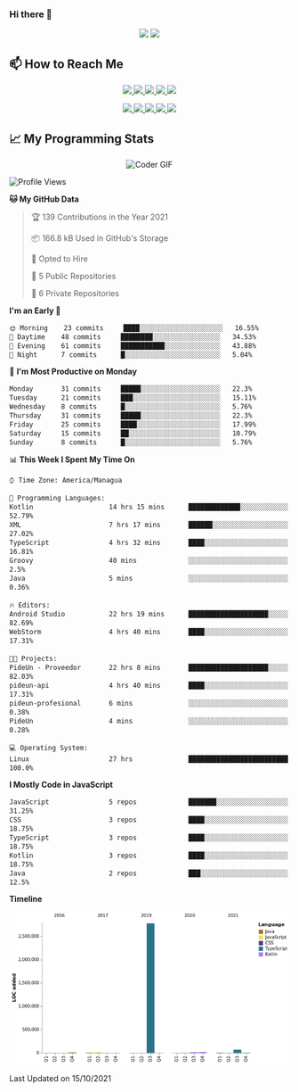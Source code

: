 ### Hi there 👋

<!--
**DevKenny/DevKenny** is a ✨ _special_ ✨ repository because its `README.md` (this file) appears on your GitHub profile.

Here are some ideas to get you started:

- 🔭 I’m currently working on ...
- 🌱 I’m currently learning ...
- 👯 I’m looking to collaborate on ...
- 🤔 I’m looking for help with ...
- 💬 Ask me about ...
- 📫 How to reach me: ...
- 😄 Pronouns: ...
- ⚡ Fun fact: ...
-->

<p align = "center">
  <img src="https://github-readme-stats.vercel.app/api?username=DevKenny&count_private=true&show_icons=true&theme=graywhite&line_height=30&hide_border=true">
  <img src="https://github-readme-stats.vercel.app/api/top-langs/?username=DevKenny&hide=html,css&theme=graywhite&hide_border=true">
</p>

## 📫 How to Reach Me

<p align="center">
 <a href="https://devkenny.github.io">
  <img src="https://img.shields.io/badge/DevKenny-%23206A5D.svg?&style=for-the-badge&logo=jquery&logoColor=white" />
 </a>

 <a href="https://www.linkedin.com/in/hreal92">
  <img src="https://img.shields.io/badge/connect-%230077B5.svg?&style=for-the-badge&logo=linkedin&logoColor=white" />
 </a>

 <a href="https://join.skype.com/invite/IQ6gVADlpBSM">
  <img src="https://img.shields.io/badge/chat-%2300AFF0.svg?&style=for-the-badge&logo=skype&logoColor=white" />
 </a>

 <a href="mailto:realherrold@gmail.com">
  <img src="https://img.shields.io/badge/email-%23C14438.svg?&style=for-the-badge&logo=Gmail&logoColor=white" />
 </a>

 <a href="https://wa.me/50589517503">
  <img src="https://img.shields.io/badge/Whatsapp-%2300BFA5.svg?&style=for-the-badge&logo=Whatsapp&logoColor=white" />
 </a>
</p>

<p align="center">
  <a href="#">
    <img src="https://badges.pufler.dev/visits/DevKenny/DevKenny?style=flat-square&color=green&logo=github">
  </a>
  <a href="#">
    <img src="https://badges.pufler.dev/years/DevKenny?style=flat-square&color=green&logo=github">
  </a>
  <a href="#">
    <img src="https://badges.pufler.dev/repos/DevKenny?style=flat-square&color=green&logo=github">
  </a>
  <a href="#">
    <img src="https://badges.pufler.dev/gists/DevKenny?style=flat-square&color=green&logo=github">
  </a>
  <a href="#">
    <img src="https://badges.pufler.dev/commits/monthly/DevKenny?style=flat-square&color=green&logo=github">
  </a>
</p>

## 📈 My Programming Stats

<p align="center">
 <img src="https://www.mygo.ge/uploads/blog/1584023795.jpg" alt="Coder GIF" style="max-width:500px">
</p>

<!--START_SECTION:waka-->
![Profile Views](http://img.shields.io/badge/Profile%20Views-0-blue)

**🐱 My GitHub Data** 

> 🏆 139 Contributions in the Year 2021
 > 
> 📦 166.8 kB Used in GitHub's Storage 
 > 
> 💼 Opted to Hire
 > 
> 📜 5 Public Repositories 
 > 
> 🔑 6 Private Repositories  
 > 
**I'm an Early 🐤** 

```text
🌞 Morning    23 commits     ████░░░░░░░░░░░░░░░░░░░░░   16.55% 
🌆 Daytime    48 commits     ████████░░░░░░░░░░░░░░░░░   34.53% 
🌃 Evening    61 commits     ███████████░░░░░░░░░░░░░░   43.88% 
🌙 Night      7 commits      █░░░░░░░░░░░░░░░░░░░░░░░░   5.04%

```
📅 **I'm Most Productive on Monday** 

```text
Monday       31 commits     █████░░░░░░░░░░░░░░░░░░░░   22.3% 
Tuesday      21 commits     ███░░░░░░░░░░░░░░░░░░░░░░   15.11% 
Wednesday    8 commits      █░░░░░░░░░░░░░░░░░░░░░░░░   5.76% 
Thursday     31 commits     █████░░░░░░░░░░░░░░░░░░░░   22.3% 
Friday       25 commits     ████░░░░░░░░░░░░░░░░░░░░░   17.99% 
Saturday     15 commits     ██░░░░░░░░░░░░░░░░░░░░░░░   10.79% 
Sunday       8 commits      █░░░░░░░░░░░░░░░░░░░░░░░░   5.76%

```


📊 **This Week I Spent My Time On** 

```text
⌚︎ Time Zone: America/Managua

💬 Programming Languages: 
Kotlin                   14 hrs 15 mins      █████████████░░░░░░░░░░░░   52.79% 
XML                      7 hrs 17 mins       ██████░░░░░░░░░░░░░░░░░░░   27.02% 
TypeScript               4 hrs 32 mins       ████░░░░░░░░░░░░░░░░░░░░░   16.81% 
Groovy                   40 mins             ░░░░░░░░░░░░░░░░░░░░░░░░░   2.5% 
Java                     5 mins              ░░░░░░░░░░░░░░░░░░░░░░░░░   0.36%

🔥 Editors: 
Android Studio           22 hrs 19 mins      ████████████████████░░░░░   82.69% 
WebStorm                 4 hrs 40 mins       ████░░░░░░░░░░░░░░░░░░░░░   17.31%

🐱‍💻 Projects: 
PideUn - Proveedor       22 hrs 8 mins       ████████████████████░░░░░   82.03% 
pideun-api               4 hrs 40 mins       ████░░░░░░░░░░░░░░░░░░░░░   17.31% 
pideun-profesional       6 mins              ░░░░░░░░░░░░░░░░░░░░░░░░░   0.38% 
PideUn                   4 mins              ░░░░░░░░░░░░░░░░░░░░░░░░░   0.28%

💻 Operating System: 
Linux                    27 hrs              █████████████████████████   100.0%

```

**I Mostly Code in JavaScript** 

```text
JavaScript               5 repos             ███████░░░░░░░░░░░░░░░░░░   31.25% 
CSS                      3 repos             ████░░░░░░░░░░░░░░░░░░░░░   18.75% 
TypeScript               3 repos             ████░░░░░░░░░░░░░░░░░░░░░   18.75% 
Kotlin                   3 repos             ████░░░░░░░░░░░░░░░░░░░░░   18.75% 
Java                     2 repos             ███░░░░░░░░░░░░░░░░░░░░░░   12.5%

```


**Timeline**

![Chart not found](https://raw.githubusercontent.com/DevKenny/DevKenny/main/charts/bar_graph.png) 


 Last Updated on 15/10/2021
<!--END_SECTION:waka-->

